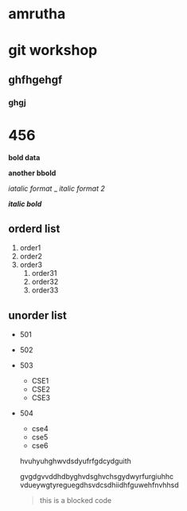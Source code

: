 # amrutha
# git workshop
##  ghfhgehgf
### ghgj
# 456
**bold data**


__another bbold__


*iatalic format*
_
_italic format 2_

_**italic bold**_

## orderd list
1. order1
2. order2
3. order3 
    1. order31
    2. order32
    3. order33

## unorder list
- 501
- 502
- 503
    * CSE1
    * CSE2
    * CSE3
- 504
    * cse4
    * cse5
    * cse6
    
    hvuhyuhghwvdsdyufrfgdcydguith
    
    gvgdgvvddhdbyghvdsghvchsgydwyrfurgiuhhc vdueywgtyreguegdhsvdcsdhiidhfguwehfnvhhsd
    >this is a blocked code
